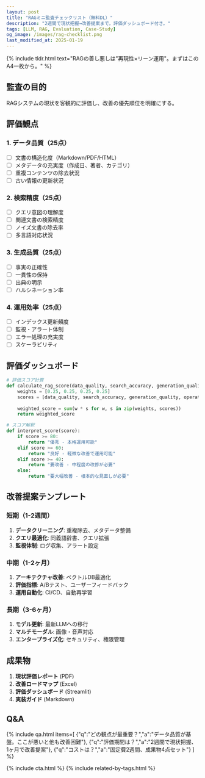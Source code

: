 ```yaml
---
layout: post
title: "RAGミニ監査チェックリスト（無料DL）"
description: "2週間で現状把握→改善提案まで。評価ダッシュボード付き。"
tags: [LLM, RAG, Evaluation, Case-Study]
og_image: /images/rag-checklist.png
last_modified_at: 2025-01-19
---
```


{% include tldr.html text="RAGの善し悪しは"再現性×リーン運用"。まずはこのA4一枚から。" %}

## 監査の目的
RAGシステムの現状を客観的に評価し、改善の優先順位を明確にする。

## 評価観点

### 1. データ品質（25点）
- [ ] 文書の構造化度（Markdown/PDF/HTML）
- [ ] メタデータの充実度（作成日、著者、カテゴリ）
- [ ] 重複コンテンツの除去状況
- [ ] 古い情報の更新状況

### 2. 検索精度（25点）
- [ ] クエリ意図の理解度
- [ ] 関連文書の検索精度
- [ ] ノイズ文書の除去率
- [ ] 多言語対応状況

### 3. 生成品質（25点）
- [ ] 事実の正確性
- [ ] 一貫性の保持
- [ ] 出典の明示
- [ ] ハルシネーション率

### 4. 運用効率（25点）
- [ ] インデックス更新頻度
- [ ] 監視・アラート体制
- [ ] エラー処理の充実度
- [ ] スケーラビリティ

## 評価ダッシュボード

```python
# 評価スコア計算
def calculate_rag_score(data_quality, search_accuracy, generation_quality, operational_efficiency):
    weights = [0.25, 0.25, 0.25, 0.25]
    scores = [data_quality, search_accuracy, generation_quality, operational_efficiency]
    
    weighted_score = sum(w * s for w, s in zip(weights, scores))
    return weighted_score

# スコア解釈
def interpret_score(score):
    if score >= 80:
        return "優秀 - 本格運用可能"
    elif score >= 60:
        return "良好 - 軽微な改善で運用可能"
    elif score >= 40:
        return "要改善 - 中程度の改修が必要"
    else:
        return "要大幅改善 - 根本的な見直しが必要"
```

## 改善提案テンプレート

### 短期（1-2週間）
1. **データクリーニング**: 重複除去、メタデータ整備
2. **クエリ最適化**: 同義語辞書、クエリ拡張
3. **監視体制**: ログ収集、アラート設定

### 中期（1-2ヶ月）
1. **アーキテクチャ改善**: ベクトルDB最適化
2. **評価指標**: A/Bテスト、ユーザーフィードバック
3. **運用自動化**: CI/CD、自動再学習

### 長期（3-6ヶ月）
1. **モデル更新**: 最新LLMへの移行
2. **マルチモーダル**: 画像・音声対応
3. **エンタープライズ化**: セキュリティ、権限管理

## 成果物

1. **現状評価レポート** (PDF)
2. **改善ロードマップ** (Excel)
3. **評価ダッシュボード** (Streamlit)
4. **実装ガイド** (Markdown)

## Q&A
{% include qa.html items=[
  {"q":"どの観点が最重要？","a":"データ品質が基盤。ここが悪いと他も改善困難"},
  {"q":"評価期間は？","a":"2週間で現状把握、1ヶ月で改善提案"},
  {"q":"コストは？","a":"固定費2週間、成果物4点セット"}
] %}

{% include cta.html %}
{% include related-by-tags.html %}
